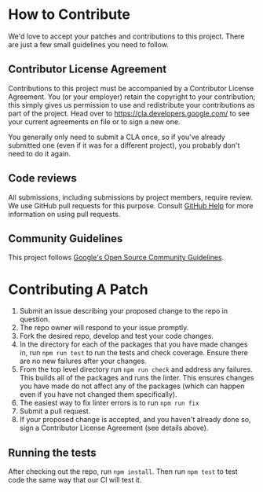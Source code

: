 # How to Contribute

We'd love to accept your patches and contributions to this project. There are
just a few small guidelines you need to follow.

## Contributor License Agreement

Contributions to this project must be accompanied by a Contributor License
Agreement. You (or your employer) retain the copyright to your contribution;
this simply gives us permission to use and redistribute your contributions as
part of the project. Head over to <https://cla.developers.google.com/> to see
your current agreements on file or to sign a new one.

You generally only need to submit a CLA once, so if you've already submitted one
(even if it was for a different project), you probably don't need to do it
again.

## Code reviews

All submissions, including submissions by project members, require review. We
use GitHub pull requests for this purpose. Consult
[GitHub Help](https://help.github.com/articles/about-pull-requests/) for more
information on using pull requests.

## Community Guidelines

This project follows [Google's Open Source Community
Guidelines](https://opensource.google/conduct/).

# Contributing A Patch

1. Submit an issue describing your proposed change to the repo in question.
1. The repo owner will respond to your issue promptly.
1. Fork the desired repo, develop and test your code changes.
1. In the directory for each of the packages that you have made changes in, run `npm run test` to run the tests and check coverage. Ensure there are no new failures after your changes. 
1. From the top level directory run `npm run check` and address any failures. This builds all of the packages and runs the linter. This ensures changes you have made do not affect any of the packages (which can happen even if you have not changed them specifically).
1. The easiest way to fix linter errors is to run `npm run fix`
1. Submit a pull request.
1. If your proposed change is accepted, and you haven't already done so, sign a Contributor License Agreement (see details above).

## Running the tests

After checking out the repo, run `npm install`. Then run `npm test` to test code the same way that our CI will test it.

